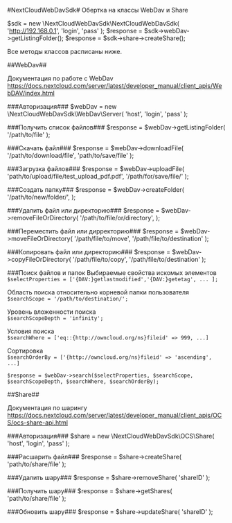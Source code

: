 #NextCloudWebDavSdk#
Обертка на классы WebDav и Share

$sdk = new \NextCloudWebDavSdk\NextCloudWebDavSdk(
    'http://192.168.0.1',
    'login',
    'pass'
);
$response = $sdk->webDav->getListingFolder();
$response = $sdk->share->createShare();

Все методы классов расписаны ниже.

##WebDav##

Документация по работе с WebDav
https://docs.nextcloud.com/server/latest/developer_manual/client_apis/WebDAV/index.html

###Авторизация###
$webDav = new \NextCloudWebDavSdk\WebDav\Server(
    'host',
    'login',
    'pass'
);

###Получить список файлов###
$response = $webDav->getListingFolder(
    '/path/to/file'
);

###Скачать файл###
$response = $webDav->downloadFile(
    '/path/to/download/file',
    'path/to/save/file'
);


###Загрузка файлов###
$response = $webDav->uploadFile(
    'path/to/upload/file/test_upload_pdf.pdf',
    '/path/for/save/file/'
);
    
    
    

###Создать папку###
$response = $webDav->createFolder(
    '/path/to/new/folder/',
);

###Удалить файл или директорию###
$response = $webDav->removeFileOrDirectory(
    '/path/to/file/or/directory',
);

###Переместить файл или дирректорию###
$response = $webDav->moveFileOrDirectory(
    '/path/file/to/move',
    '/path/file/to/destination'
);

###Копировать файл или директорию###
$response = $webDav->copyFileOrDirectory(
    '/path/file/to/copy',
    '/path/file/to/destination'
);

###Поиск файлов и папок
Выбираемые свойства искомых элементов  
```$selectProperties = ['{DAV:}getlastmodified','{DAV:}getetag', ... ];```

Область поиска относительно корневой папки пользователя  
```$searchScope = '/path/to/destination/';```

Уровень вложенности поиска  
```$searchScopeDepth = 'infinity';```

Условия поиска  
```$searchWhere = ['eq::{http://owncloud.org/ns}fileid' => 999, ...]```

Сортировка  
```$searchOrderBy = ['{http://owncloud.org/ns}fileid' => 'ascending', ...]```

```$response = $webDav->search($selectProperties, $searchScope, $searchScopeDepth, $searchWhere, $searchOrderBy);```

##Share##

Документация по шарингу 
https://docs.nextcloud.com/server/latest/developer_manual/client_apis/OCS/ocs-share-api.html

###Авторизация###
$share = new \NextCloudWebDavSdk\OCS\Share(
    'host',
    'login',
    'pass'
);

###Расшарить файл###
$response = $share->createShare(
    'path/to/share/file'
);

###Удалить шару###
$response = $share->removeShare(
    'shareID'
);


###Получить шару###
$response = $share->getShares(
     'path/to/share/file'
);

###Обновить шару###
$response = $share->updateShare(
    'shareID'
);


